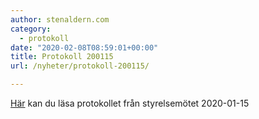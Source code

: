```yaml
---
author: stenaldern.com
category:
  - protokoll
date: "2020-02-08T08:59:01+00:00"
title: Protokoll 200115
url: /nyheter/protokoll-200115/

---
```

[Här](/wp-content/uploads/2020/02/Protokoll_styrelsemote_20200115.pdf) kan du läsa protokollet från styrelsemötet 2020-01-15
